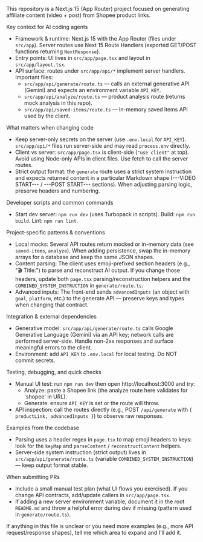This repository is a Next.js 15 (App Router) project focused on generating affiliate content (video + post) from Shopee product links.

Key context for AI coding agents
- Framework & runtime: Next.js 15 with the App Router (files under `src/app`). Server routes use Next 15 Route Handlers (exported GET/POST functions returning `NextResponse`).
- Entry points: UI lives in `src/app/page.tsx` and layout in `src/app/layout.tsx`.
- API surface: routes under `src/app/api/*` implement server handlers. Important files:
  - `src/app/api/generate/route.ts` — calls an external generative API (Gemini) and expects an environment variable `API_KEY`.
  - `src/app/api/analyze/route.ts` — product analysis route (returns mock analysis in this repo).
  - `src/app/api/saved-items/route.ts` — in-memory saved items API used by the client.

What matters when changing code
- Keep server-only secrets on the server (use `.env.local` for `API_KEY`). `src/app/api/*` files run server-side and may read `process.env` directly.
- Client vs server: `src/app/page.tsx` is client-side (`"use client"` at top). Avoid using Node-only APIs in client files. Use fetch to call the server routes.
- Strict output format: the `generate` route uses a strict system instruction and expects returned content in a particular Markdown shape (---VIDEO START--- / ---POST START--- sections). When adjusting parsing logic, preserve headers and numbering.

Developer scripts and common commands
- Start dev server: `npm run dev` (uses Turbopack in scripts). Build: `npm run build`. Lint: `npm run lint`.

Project-specific patterns & conventions
- Local mocks: Several API routes return mocked or in-memory data (see `saved-items`, `analyze`). When adding persistence, swap the in-memory arrays for a database and keep the same JSON shapes.
- Content parsing: The client uses emoji-prefixed section headers (e.g., "🎬 Title:") to parse and reconstruct AI output. If you change those headers, update both `page.tsx` parsing/reconstruction helpers and the `COMBINED_SYSTEM_INSTRUCTION` in `generate/route.ts`.
- Advanced inputs: The front-end sends `advancedInputs` (an object with `goal`, `platform`, etc.) to the generate API — preserve keys and types when changing that contract.

Integration & external dependencies
- Generative model: `src/app/api/generate/route.ts` calls Google Generative Language (Gemini) via an API key; network calls are performed server-side. Handle non-2xx responses and surface meaningful errors to the client.
- Environment: add `API_KEY` to `.env.local` for local testing. Do NOT commit secrets.

Testing, debugging, and quick checks
- Manual UI test: run `npm run dev` then open http://localhost:3000 and try:
  - Analyze: paste a Shopee link (the analyze route here validates for 'shopee' in URL).
  - Generate: ensure `API_KEY` is set or the route will throw.
- API inspection: call the routes directly (e.g., POST `/api/generate` with `{ productLink, advancedInputs }`) to observe raw responses.

Examples from the codebase
- Parsing uses a header regex in `page.tsx` to map emoji headers to keys: look for the `keyMap` and `parseContent` / `reconstructContent` helpers.
- Server-side system instruction (strict output) lives in `src/app/api/generate/route.ts` (variable `COMBINED_SYSTEM_INSTRUCTION`) — keep output format stable.

When submitting PRs
- Include a small manual test plan (what UI flows you exercised). If you change API contracts, add/update callers in `src/app/page.tsx`.
- If adding a new server environment variable, document it in the root `README.md` and throw a helpful error during dev if missing (pattern used in `generate/route.ts`).

If anything in this file is unclear or you need more examples (e.g., more API request/response shapes), tell me which area to expand and I'll add it.
